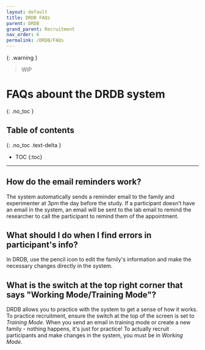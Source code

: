 ```yaml
---
layout: default
title: DRDB FAQs
parent: DRDB
grand_parent: Recruitment
nav_order: 6
permalink: /DRDB/FAQs
---
```

{: .warning }
> WIP


# FAQs abount the DRDB system
{: .no_toc }

## Table of contents
{: .no_toc .text-delta }

* TOC
{:toc}

---
## How do the email reminders work?

The system automatically sends a reminder email to the family and experimenter at 3pm the day before the study. If a participant doesn’t have an email in the system, an email will be sent to the lab email to remind the researcher to call the participant to remind them of the appointment.   


## What should I do when I find errors in participant's info?

In DRDB, use the pencil icon to edit the family's information and make the necessary changes directly in the system.

## What is the switch at the top right corner that says "Working Mode/Training Mode"?

DRDB allows you to practice with the system to get a sense of how it works. To practice recruitment, ensure the switch at the top of the screen is set to *Training Mode*. When you send an email in training mode or create a new family - nothing happens, it's just for practice! To actually recruit participants and make changes in the system, you must be in *Working Mode*. 

